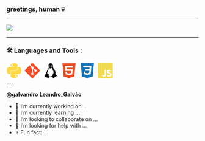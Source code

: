 ### greetings, human 💀
---

<img src="https://media.giphy.com/media/v1.Y2lkPTc5MGI3NjExMzlscW1mcnpvYjE4ajk4NW53bDB6Z3RlamxhbGpycGphZjdzMjYxYiZlcD12MV9pbnRlcm5hbF9naWZfYnlfaWQmY3Q9Zw/mk0ClXsaw7K2z2cgCF/giphy.gif"/>

---
### :hammer_and_wrench: Languages and Tools :
<div>
  <img src="https://github.com/devicons/devicon/blob/master/icons/python/python-plain.svg" title="PYTHON" alt="PYTHON" width="40" height="40"/>&nbsp;
  <img src="https://github.com/devicons/devicon/blob/master/icons/git/git-plain.svg" title="GIT" alt="GIT" width="40" height="40"/>&nbsp;
  <img src="https://github.com/devicons/devicon/blob/master/icons/linux/linux-plain.svg" title="LINUX" alt="LINUX" width="40" height="40"/>&nbsp;
  <img src="https://github.com/devicons/devicon/blob/master/icons/html5/html5-plain.svg" title="HTML5" alt="HTML5" width="40" height="40"/>&nbsp;
  <img src="https://github.com/devicons/devicon/blob/master/icons/css3/css3-plain.svg"  title="CSS3" alt="CSS3" width="40" height="40"/>&nbsp;
  <img src="https://github.com/devicons/devicon/blob/master/icons/javascript/javascript-plain.svg" title="JS" alt="JS" width="40" height="40"/>&nbsp;
</div>
---

**@galvandro**
**Leandro_Galvão**

- 🔭 I’m currently working on ...
- 🌱 I’m currently learning ...
- 👯 I’m looking to collaborate on ...
- 🤔 I’m looking for help with ...
- ⚡ Fun fact: ...
